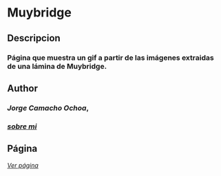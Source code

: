 # Muybridge
## Descripcion  
### Página que muestra un gif a partir de las imágenes extraidas de una lámina de Muybridge.
## Author
### _Jorge Camacho Ochoa_, 
### _[sobre mi](https://kamatxo.github.io/Curriculum-Vitae/)_
## Página
 _[Ver página](https://kamatxo.github.io/Muybridge/)_
